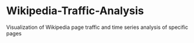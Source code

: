 # Wikipedia-Traffic-Analysis
Visualization of Wikipedia page traffic and time series analysis of specific pages
